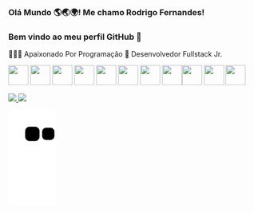 ### Olá Mundo 🌎🌏🌍! Me chamo  Rodrigo Fernandes!
### Bem vindo ao meu perfil GitHub 👋

👨🏼‍💻 Apaixonado Por Programação 📖 Desenvolvedor Fullstack Jr. 

<img src="https://cdn.jsdelivr.net/gh/devicons/devicon/icons/html5/html5-original.svg"  width="40" height="40"/> <img src="https://cdn.jsdelivr.net/gh/devicons/devicon/icons/css3/css3-original.svg" width="40" height="40"/> <img src="https://cdn.jsdelivr.net/gh/devicons/devicon/icons/javascript/javascript-original.svg"  width="40" height="40" /> <img src="https://cdn.jsdelivr.net/gh/devicons/devicon/icons/typescript/typescript-original.svg"  width="40" height="40"/> <img src="https://cdn.jsdelivr.net/gh/devicons/devicon/icons/bootstrap/bootstrap-original.svg" width="40" height="40" /> <img src="https://cdn.jsdelivr.net/gh/devicons/devicon/icons/angularjs/angularjs-original.svg"  width="40" height="40" /> <img src="https://cdn.jsdelivr.net/gh/devicons/devicon/icons/java/java-original-wordmark.svg" width="40" height="40" /> <img src="https://cdn.jsdelivr.net/gh/devicons/devicon/icons/mysql/mysql-original-wordmark.svg"  width="40" height="40" /><img src="https://cdn.jsdelivr.net/gh/devicons/devicon/icons/microsoftsqlserver/microsoftsqlserver-plain-wordmark.svg" width="40" height="40"  /> <img src="https://cdn.jsdelivr.net/gh/devicons/devicon/icons/spring/spring-original.svg" width="40" height="40" /> <img src="https://cdn.jsdelivr.net/gh/devicons/devicon/icons/git/git-original.svg" width="40" height="40" /> 


<div>
<a href="https://github.com/Rodrigo Fernandes">
<img height="180em" src="https://github-readme-stats.vercel.app/api/top-langs/?username=RodrigoFernandes79&layout=compact&langs_count=7&theme=dracula"/>
<img height="180em" src="https://github-readme-stats.vercel.app/api?username=RodrigoFernandes79&show_icons=true&theme=dracula&include_all_commits=true&count_private=true"/>
</div>
  
  ![Snake animation](https://github.com/RodrigoFernandes79/RodrigoFernandes79/blob/output/github-contribution-grid-snake.svg)


